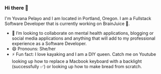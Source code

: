 ### Hi there 👋

I'm Yovana Pelayo and I am located in Portland, Oregon. I am a Fullstack Software Developer that is currently working on BrainJuice 🧠.

- 👯 I’m looking to collaborate on mental health applications, blogging or social media applications and anything that will add to my professional experience as a Software Developer.
- 😄 Pronouns: She/her
- ⚡ Fun fact: I love kayaking and I am a DIY queen. Catch me on Youtube looking up how to replace a Macbook keyboard with a backlight (successfully ✅) or looking up how to make bread from scratch.

